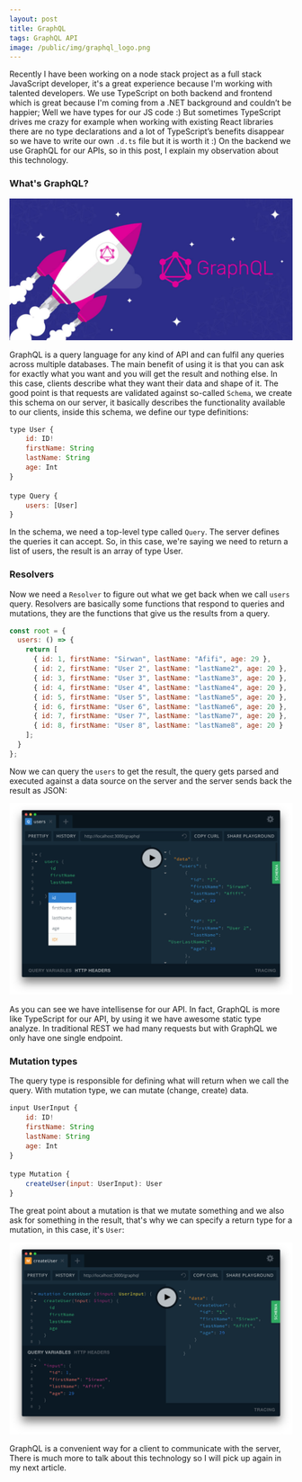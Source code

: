 ```yaml
---
layout: post
title: GraphQL
tags: GraphQL API
image: /public/img/graphql_logo.png
---
```


Recently I have been working on a node stack project as a full stack JavaScript developer, it's a great experience because I'm working with talented developers. We use TypeScript on both backend and frontend which is great because I'm coming from a .NET background and couldn’t be happier; Well we have types for our JS code :) But sometimes TypeScript drives me crazy for example when working with existing React libraries there are no type declarations and a lot of TypeScript’s benefits disappear so we have to write our own `.d.ts` file but it is worth it :) On the backend we use GraphQL for our APIs, so in this post, I explain my observation about this technology.

### What's GraphQL?

<img class="center-image" src="/public/img/graphql.jpg" alt="GraphQL" width="700">

GraphQL is a query language for any kind of API and can fulfil any queries across multiple databases. The main benefit of using it is that you can ask for exactly what you want and you will get the result and nothing else. In this case, clients describe what they want their data and shape of it. The good point is that requests are validated against so-called `Schema`, we create this schema on our server, it basically describes the functionality available to our clients, inside this schema, we define our type definitions:

```js
type User {
    id: ID!
    firstName: String
    lastName: String
    age: Int
}

type Query {
    users: [User]
}
```

In the schema, we need a top-level type called `Query`. The server defines the queries it can accept. So, in this case, we're saying we need to return a list of users, the result is an array of type User.

### Resolvers

Now we need a `Resolver` to figure out what we get back when we call `users` query. Resolvers are basically some functions that respond to queries and mutations, they are the functions that give us the results from a query.

```js
const root = {
  users: () => {
    return [
      { id: 1, firstName: "Sirwan", lastName: "Afifi", age: 29 },
      { id: 2, firstName: "User 2", lastName: "lastName2", age: 20 },
      { id: 3, firstName: "User 3", lastName: "lastName3", age: 20 },
      { id: 4, firstName: "User 4", lastName: "lastName4", age: 20 },
      { id: 5, firstName: "User 5", lastName: "lastName5", age: 20 },
      { id: 6, firstName: "User 6", lastName: "lastName6", age: 20 },
      { id: 7, firstName: "User 7", lastName: "lastName7", age: 20 },
      { id: 8, firstName: "User 8", lastName: "lastName8", age: 20 }
    ];
  }
};
```

Now we can query the `users` to get the result, the query gets parsed and executed against a data source on the server and the server sends back the result as JSON:

<img class="center-image" src="/public/img/graphiQL.png" alt="GraphiQL" width="700">

As you can see we have intellisense for our API. In fact, GraphQL is more like TypeScript for our API, by using it we have awesome static type analyze. In traditional REST we had many requests but with GraphQL we only have one single endpoint.

### Mutation types

The query type is responsible for defining what will return when we call the query. With mutation type, we can mutate (change, create) data.

```js
input UserInput {
    id: ID!
    firstName: String
    lastName: String
    age: Int
}

type Mutation {
    createUser(input: UserInput): User
}
```

The great point about a mutation is that we mutate something and we also ask for something in the result, that's why we can specify a return type for a mutation, in this case, it's `User`:

<img class="center-image" src="/public/img/graphQL-mutation.png" alt="GraphiQL" width="700">

GraphQL is a convenient way for a client to communicate with the server, There is much more to talk about this technology so I will pick up again in my next article.
